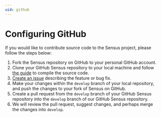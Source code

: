 ```yaml
---
uid: github
---
```


# Configuring GitHub
If you would like to contribute source code to the Sensus project, please follow the steps below:
  1. Fork the Sensus repository on GitHub to your personal GitHub account.
  1. Clone your GitHub Sensus repository to your local machine and follow [the guide](xref:dev_config) to compile the source code.
  1. [Create an issue](https://github.com/predictive-technology-laboratory/sensus/issues/new) describing the feature or bug fix.
  1. Make your changes within the `develop` branch of your local repository, and push the changes to your fork of Sensus on GitHub.
  1. Create a pull request from the `develop` branch of your GitHub Sensus repository into the `develop` branch of our GitHub Sensus repository.
  1. We will review the pull request, suggest changes, and perhaps merge the changes into `develop`.